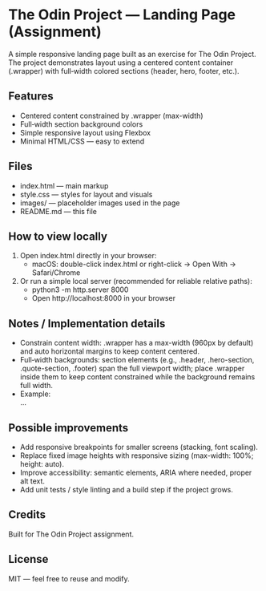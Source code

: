 # The Odin Project — Landing Page (Assignment)

A simple responsive landing page built as an exercise for The Odin Project. The project demonstrates layout using a centered content container (.wrapper) with full‑width colored sections (header, hero, footer, etc.).

## Features
- Centered content constrained by .wrapper (max-width)
- Full‑width section background colors
- Simple responsive layout using Flexbox
- Minimal HTML/CSS — easy to extend

## Files
- index.html — main markup
- style.css — styles for layout and visuals
- images/ — placeholder images used in the page
- README.md — this file

## How to view locally
1. Open index.html directly in your browser:
   - macOS: double-click index.html or right-click → Open With → Safari/Chrome
2. Or run a simple local server (recommended for reliable relative paths):
   - python3 -m http.server 8000
   - Open http://localhost:8000 in your browser

## Notes / Implementation details
- Constrain content width: .wrapper has a max-width (960px by default) and auto horizontal margins to keep content centered.
- Full‑width backgrounds: section elements (e.g., .header, .hero-section, .quote-section, .footer) span the full viewport width; place .wrapper inside them to keep content constrained while the background remains full width.
- Example: <div class="header"> <div class="wrapper"> ... </div> </div>

## Possible improvements
- Add responsive breakpoints for smaller screens (stacking, font scaling).
- Replace fixed image heights with responsive sizing (max-width: 100%; height: auto).
- Improve accessibility: semantic elements, ARIA where needed, proper alt text.
- Add unit tests / style linting and a build step if the project grows.

## Credits
Built for The Odin Project assignment.

## License
MIT — feel free to reuse and modify.